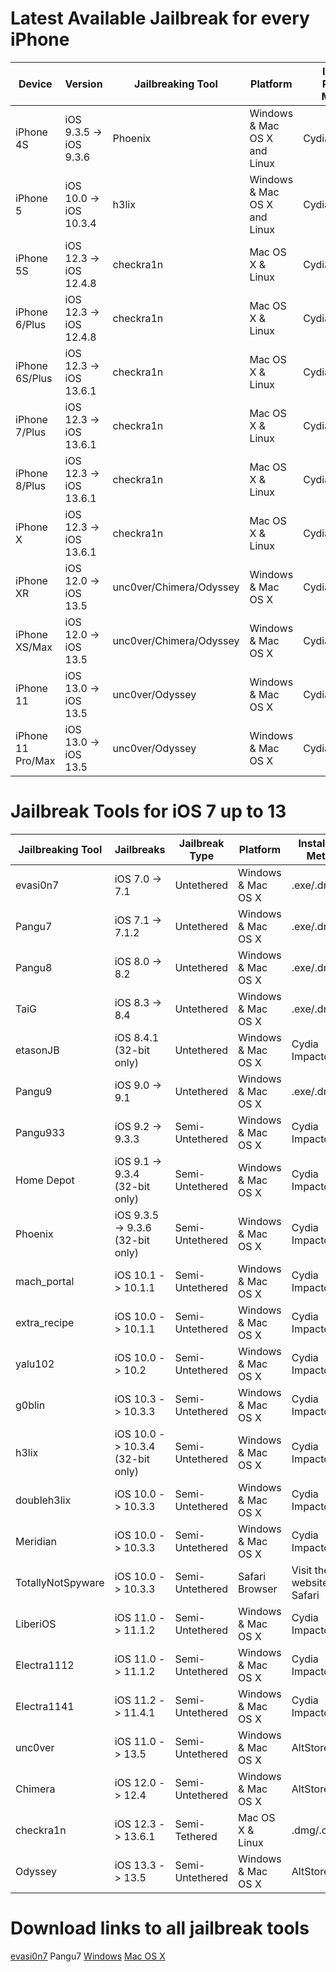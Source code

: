 # Latest Available Jailbreak for every iPhone

| Device | Version | Jailbreaking Tool | Platform | Installed Package Manager |
|---------|----------|----------|---------|--------|
| iPhone 4S  | iOS 9.3.5 -> iOS 9.3.6 | Phoenix   | Windows & Mac OS X and Linux | Cydia |
| iPhone 5   | iOS 10.0 -> iOS 10.3.4 | h3lix     | Windows & Mac OS X and Linux | Cydia |
| iPhone 5S  | iOS 12.3 -> iOS 12.4.8 | checkra1n | Mac OS X & Linux | Cydia |
| iPhone 6/Plus  | iOS 12.3 -> iOS 12.4.8 | checkra1n | Mac OS X & Linux | Cydia |
| iPhone 6S/Plus | iOS 12.3 -> iOS 13.6.1 | checkra1n | Mac OS X & Linux | Cydia |
| iPhone 7/Plus  | iOS 12.3 -> iOS 13.6.1 | checkra1n | Mac OS X & Linux | Cydia |
| iPhone 8/Plus  | iOS 12.3 -> iOS 13.6.1 | checkra1n | Mac OS X & Linux | Cydia |
| iPhone X       | iOS 12.3 -> iOS 13.6.1 | checkra1n | Mac OS X & Linux | Cydia |
| iPhone XR      | iOS 12.0 -> iOS 13.5   | unc0ver/Chimera/Odyssey | Windows & Mac OS X | Cydia/Sileo/Sileo |
| iPhone XS/Max  | iOS 12.0 -> iOS 13.5   | unc0ver/Chimera/Odyssey | Windows & Mac OS X | Cydia/Sileo/Sileo |
| iPhone 11      | iOS 13.0 -> iOS 13.5   | unc0ver/Odyssey         | Windows & Mac OS X | Cydia/Sileo |
| iPhone 11 Pro/Max | iOS 13.0 -> iOS 13.5 | unc0ver/Odyssey        | Windows & Mac OS X | Cydia/Sileo |


# Jailbreak Tools for iOS 7 up to 13

| Jailbreaking Tool | Jailbreaks | Jailbreak Type | Platform | Installation Method | Package Manager |
|----------|---------|----------|--------|---------|------|
| evasi0n7 | iOS 7.0 -> 7.1 | Untethered | Windows & Mac OS X | .exe/.dmg | Cydia |
| Pangu7 | iOS 7.1 -> 7.1.2 | Untethered | Windows & Mac OS X | .exe/.dmg | Cydia |
| Pangu8 | iOS 8.0 -> 8.2 | Untethered | Windows & Mac OS X | .exe/.dmg | Cydia |
| TaiG | iOS 8.3 -> 8.4 | Untethered | Windows & Mac OS X | .exe/.dmg | Cydia |
| etasonJB | iOS 8.4.1 (32-bit only) | Untethered | Windows & Mac OS X | Cydia Impactor | Cydia |
| Pangu9 | iOS 9.0 -> 9.1 | Untethered | Windows & Mac OS X | .exe/.dmg | Cydia |
| Pangu933 | iOS 9.2 -> 9.3.3 | Semi-Untethered | Windows & Mac OS X | Cydia Impactor | Cydia |
| Home Depot | iOS 9.1 -> 9.3.4 (32-bit only) | Semi-Untethered | Windows & Mac OS X | Cydia Impactor | Cydia |
| Phoenix | iOS 9.3.5 -> 9.3.6 (32-bit only) | Semi-Untethered | Windows & Mac OS X | Cydia Impactor | Cydia |
| mach_portal | iOS 10.1 -> 10.1.1 | Semi-Untethered | Windows & Mac OS X | Cydia Impactor | Cydia |
| extra_recipe | iOS 10.0 -> 10.1.1 | Semi-Untethered | Windows & Mac OS X | Cydia Impactor | Cydia |
| yalu102 | iOS 10.0 -> 10.2 | Semi-Untethered | Windows & Mac OS X | Cydia Impactor | Cydia |
| g0blin | iOS 10.3 -> 10.3.3 | Semi-Untethered | Windows & Mac OS X | Cydia Impactor | Cydia |
| h3lix | iOS 10.0 -> 10.3.4 (32-bit only) | Semi-Untethered | Windows & Mac OS X | Cydia Impactor | Cydia |
| doubleh3lix | iOS 10.0 -> 10.3.3 | Semi-Untethered | Windows & Mac OS X | Cydia Impactor | Cydia |
| Meridian | iOS 10.0 -> 10.3.3 | Semi-Untethered | Windows & Mac OS X | Cydia Impactor | Cydia |
| TotallyNotSpyware | iOS 10.0 -> 10.3.3 | Semi-Untethered | Safari Browser | Visit their website in Safari | Cydia |
| LiberiOS | iOS 11.0 -> 11.1.2 | Semi-Untethered | Windows & Mac OS X | Cydia Impactor | Cydia |
| Electra1112 | iOS 11.0 -> 11.1.2 | Semi-Untethered | Windows & Mac OS X | Cydia Impactor | Sileo |
| Electra1141 | iOS 11.2 -> 11.4.1 | Semi-Untethered | Windows & Mac OS X | Cydia Impactor | Sileo |
| unc0ver | iOS 11.0 -> 13.5   | Semi-Untethered | Windows & Mac OS X | AltStore | Cydia |
| Chimera | iOS 12.0 -> 12.4   | Semi-Untethered | Windows & Mac OS X | AltStore | Sileo |
| checkra1n | iOS 12.3 -> 13.6.1 | Semi-Tethered   | Mac OS X & Linux | .dmg/.deb/CLI | Cydia |
| Odyssey | iOS 13.3 -> 13.5   | Semi-Untethered | Windows & Mac OS X | AltStore | Sileo |


# Download links to all jailbreak tools

[evasi0n7](https://www.techspot.com/downloads/6494-evasi0n7.html)
Pangu7 [Windows](https://mega.nz/file/eY8RxRKb#2UYPogxuerqHdbpXiYUWWP4Wb90KdjXrRvn0poZcbFA) [Mac OS X](https://mega.nz/#!vVlHTSpb!F4q1mbQWKdPRgSHO2jCmrNf13NtzJDouLMBBroWTOOg)
